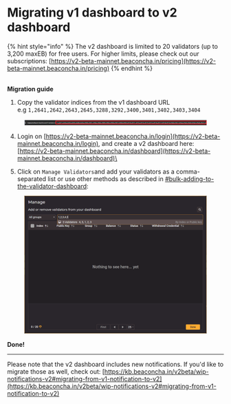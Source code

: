 # Migrating v1 dashboard to v2 dashboard

{% hint style="info" %}
The v2 dashboard is limited to 20 validators (up to 3,200 maxEB) for free users. For higher limits, please check out our subscriptions: [https://v2-beta-mainnet.beaconcha.in/pricing](https://v2-beta-mainnet.beaconcha.in/pricing)
{% endhint %}

\
**Migration guide**

1. Copy the validator indices from the v1 dashboard URL\
   e.g `1,2641,2642,2643,2645,3288,3292,3400,3401,3402,3403,3404`

<figure><img src="../.gitbook/assets/image (2).png" alt=""><figcaption></figcaption></figure>

4. Login on [https://v2-beta-mainnet.beaconcha.in/login](https://v2-beta-mainnet.beaconcha.in/login), and create a v2 dashboard here: [https://v2-beta-mainnet.beaconcha.in/dashboard](https://v2-beta-mainnet.beaconcha.in/dashboard)\

5. Click on `Manage Validators`and add your validators as a comma-separated list or use other methods as described in [#bulk-adding-to-the-validator-dashboard](../v2beta/manage-validators.md#bulk-adding-to-the-validator-dashboard "mention"):

<figure><img src="../.gitbook/assets/image (4).png" alt=""><figcaption></figcaption></figure>

**Done!**

***

Please note that the v2 dashboard includes new notifications. If you'd like to migrate those as well, check out:  [https://kb.beaconcha.in/v2beta/wip-notifications-v2#migrating-from-v1-notification-to-v2](https://kb.beaconcha.in/v2beta/wip-notifications-v2#migrating-from-v1-notification-to-v2)

